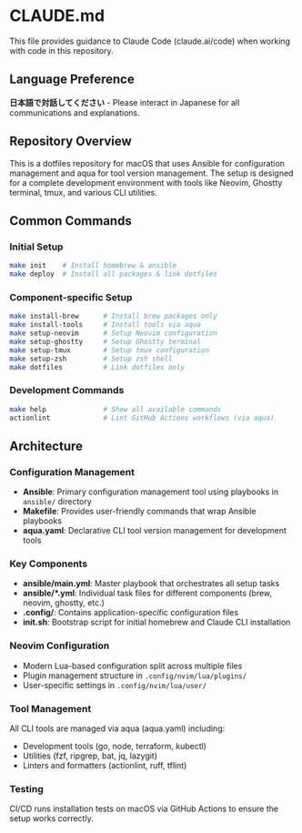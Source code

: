 # CLAUDE.md

This file provides guidance to Claude Code (claude.ai/code) when working with code in this repository.

## Language Preference

**日本語で対話してください** - Please interact in Japanese for all communications and explanations.

## Repository Overview

This is a dotfiles repository for macOS that uses Ansible for configuration management and aqua for tool version management. The setup is designed for a complete development environment with tools like Neovim, Ghostty terminal, tmux, and various CLI utilities.

## Common Commands

### Initial Setup
```bash
make init    # Install homebrew & ansible
make deploy  # Install all packages & link dotfiles
```

### Component-specific Setup
```bash
make install-brew      # Install brew packages only
make install-tools     # Install tools via aqua
make setup-neovim      # Setup Neovim configuration
make setup-ghostty     # Setup Ghostty terminal
make setup-tmux        # Setup tmux configuration
make setup-zsh         # Setup zsh shell
make dotfiles          # Link dotfiles only
```

### Development Commands
```bash
make help              # Show all available commands
actionlint             # Lint GitHub Actions workflows (via aqua)
```

## Architecture

### Configuration Management
- **Ansible**: Primary configuration management tool using playbooks in `ansible/` directory
- **Makefile**: Provides user-friendly commands that wrap Ansible playbooks
- **aqua.yaml**: Declarative CLI tool version management for development tools

### Key Components
- **ansible/main.yml**: Master playbook that orchestrates all setup tasks
- **ansible/*.yml**: Individual task files for different components (brew, neovim, ghostty, etc.)
- **.config/**: Contains application-specific configuration files
- **init.sh**: Bootstrap script for initial homebrew and Claude CLI installation

### Neovim Configuration
- Modern Lua-based configuration split across multiple files
- Plugin management structure in `.config/nvim/lua/plugins/`
- User-specific settings in `.config/nvim/lua/user/`

### Tool Management
All CLI tools are managed via aqua (aqua.yaml) including:
- Development tools (go, node, terraform, kubectl)
- Utilities (fzf, ripgrep, bat, jq, lazygit)
- Linters and formatters (actionlint, ruff, tflint)

### Testing
CI/CD runs installation tests on macOS via GitHub Actions to ensure the setup works correctly.
